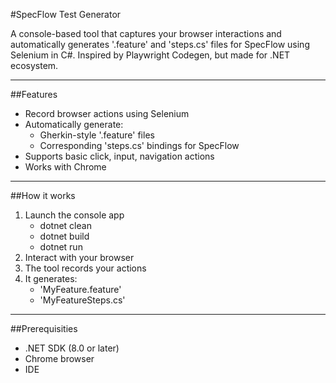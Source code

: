 #SpecFlow Test Generator

A console-based tool that captures your browser interactions and automatically generates '.feature' and 'steps.cs' files for SpecFlow using Selenium in C#.
Inspired by Playwright Codegen, but made for .NET ecosystem.

---

##Features

- Record browser actions using Selenium
- Automatically generate:
  - Gherkin-style '.feature' files
  - Corresponding 'steps.cs' bindings for SpecFlow
- Supports basic click, input, navigation actions
- Works with Chrome

---

##How it works
1. Launch the console app
   - dotnet clean
   - dotnet build
   - dotnet run
2. Interact with your browser
3. The tool records your actions
4. It generates:
   - 'MyFeature.feature'
   - 'MyFeatureSteps.cs'

---

##Prerequisities

- .NET SDK (8.0 or later)
- Chrome browser
- IDE
